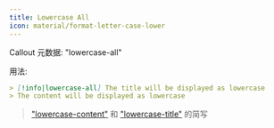 ```yaml
---
title: Lowercase All
icon: material/format-letter-case-lower
---
```


Callout 元数据: "lowercase-all"

用法:

```md
> [!info|lowercase-all] The title will be displayed as lowercase
> The content will be displayed as lowercase
```

> ["lowercase-content"](../content-styling/page-5.md) 和 ["lowercase-title"](../title-styling/page-15.md) 的简写

